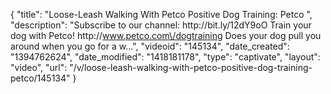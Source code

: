 {
    "title": "Loose-Leash Walking With Petco Positive Dog Training: Petco ",
    "description": "Subscribe to our channel: http:\/\/bit.ly\/12dY9oO Train your dog with Petco! http:\/\/www.petco.com\/dogtraining Does your dog pull you around when you go for a w...",
    "videoid": "145134",
    "date_created": "1394762624",
    "date_modified": "1418181178",
    "type": "captivate",
    "layout": "video",
    "url": "\/v\/loose-leash-walking-with-petco-positive-dog-training-petco\/145134"
}